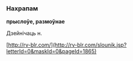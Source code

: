 ### Нахрапам
**прыслоўе, размоўнае**

Дзейнічаць н.

<a rel="author">[http://rv-blr.com/](http://rv-blr.com/slounik.jsp?letterId=0&maskId=0&pageId=1865)</a>
